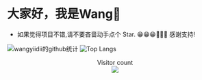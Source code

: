 
# 大家好，我是Wang👋

- 如果觉得项目不错,请不要吝啬动手点个 Star. 😁😁😁🎉🎉🎉 感谢支持!

![wangyiidii的github统计](https://github-readme-stats.anuraghazra1.vercel.app/api?username=wangyiidii&show_icons=true&title_color=fff&icon_color=79ff97&text_color=9f9f9f&bg_color=151515)
![Top Langs](https://github-readme-stats.vercel.app/api/top-langs/?username=wangyiidii&layout=compact&theme=radical)

<p align="center"> 
  Visitor count<br>
  <img src="https://profile-counter.glitch.me/wangyiidii/count.svg" />
</p>
